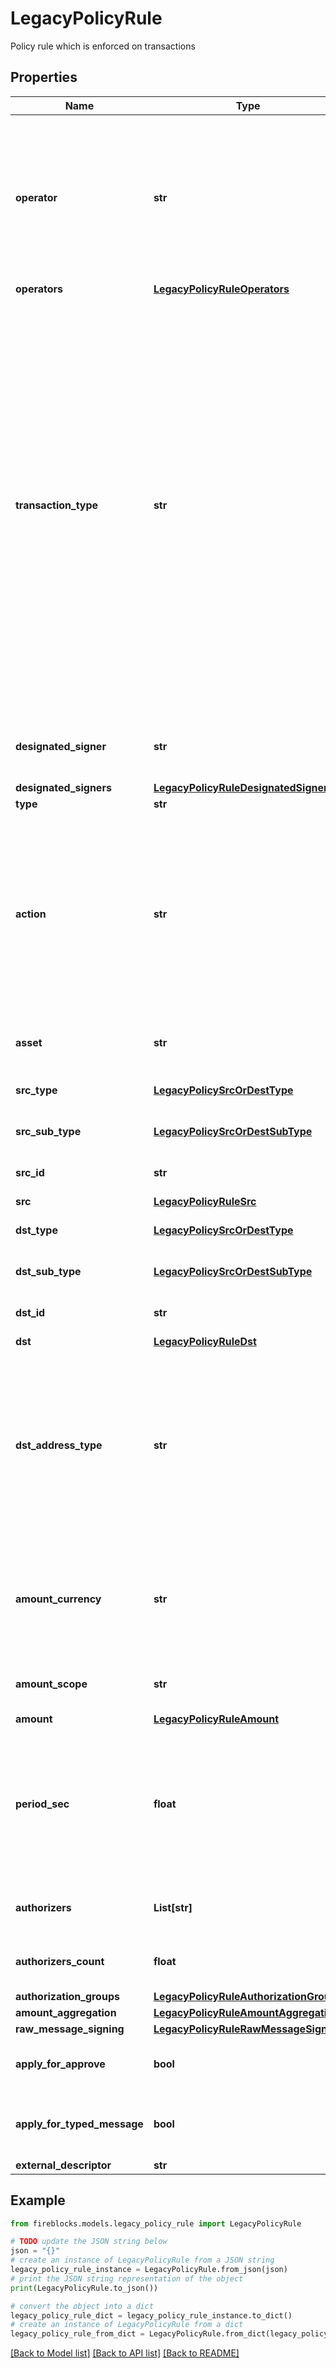 # LegacyPolicyRule

Policy rule which is enforced on transactions

## Properties

Name | Type | Description | Notes
------------ | ------------- | ------------- | -------------
**operator** | **str** | (deprecated - replaced by \&quot;operators\&quot;)  | Defines users who can initiate the type of transaction to which the rule applies. options are * \&quot;*\&quot; - All users are allowed * Specific User id | [optional] 
**operators** | [**LegacyPolicyRuleOperators**](LegacyPolicyRuleOperators.md) |  | [optional] 
**transaction_type** | **str** | Defines the type of transaction to which the rule applies.   * TRANSFER - Default. Transfers funds from one account to another   * CONTRACT_CALL - Calls a smart contract, mainly for DeFi operations.   * APPROVE - Allows a smart contract to withdraw from a designated wallet.   * MINT - Perform a mint operation (increase supply) on a supported token   * BURN - Perform a burn operation (reduce supply) on a supported token   * SUPPLY - Use for DeFi to lend assets   * REDEEM - Use for DeFi to get lending back   * STAKE - Allows you to allocate and lock certain assets for earning staking rewards.   * RAW - An off-chain message with no predefined format, use it to sign any message with your private key.   * TYPED_MESSAGE - An off-chain message type that follows a predefined format, used to sign specific messages that are not actual transactions.   * PROGRAM_CALL - In Solana refers to invoking on-chain programs (smart contracts) to execute transactions and interact with the blockchain.  | [optional] 
**designated_signer** | **str** | (deprecated - replaced by \&quot;designatedSigners\&quot;) Id representing the user who signs transactions that match a specific rule | [optional] 
**designated_signers** | [**LegacyPolicyRuleDesignatedSigners**](LegacyPolicyRuleDesignatedSigners.md) |  | [optional] 
**type** | **str** | Policy rule type | 
**action** | **str** | Defines what occurs when a transaction meets the rule&#39;s criteria * ALLOW - The transaction goes through and can be signed without requiring additional approvals * BLOCK - The transaction is automatically blocked * 2-TIER - Only these users or user groups can approve             If any of them reject the transaction before the required approval threshold is met, the transaction doesn&#39;t go through            The list of entities are set is \&quot;authorizationGroups\&quot; field  | 
**asset** | **str** | Defines the type of asset being transacted, options are * \&quot;*\&quot; - All assets * Specific asset  | 
**src_type** | [**LegacyPolicySrcOrDestType**](LegacyPolicySrcOrDestType.md) | (deprecated - replaced by \&quot;src\&quot;) source account type | [optional] 
**src_sub_type** | [**LegacyPolicySrcOrDestSubType**](LegacyPolicySrcOrDestSubType.md) | (deprecated - replaced by \&quot;src\&quot;) source sub account type | [optional] 
**src_id** | **str** | (deprecated - replaced by \&quot;src\&quot;) source account id | [optional] 
**src** | [**LegacyPolicyRuleSrc**](LegacyPolicyRuleSrc.md) |  | [optional] 
**dst_type** | [**LegacyPolicySrcOrDestType**](LegacyPolicySrcOrDestType.md) | (deprecated - replaced by \&quot;dst\&quot;) destination account type | [optional] 
**dst_sub_type** | [**LegacyPolicySrcOrDestSubType**](LegacyPolicySrcOrDestSubType.md) | (deprecated - replaced by \&quot;dst\&quot;) destination sub account type | [optional] 
**dst_id** | **str** | (deprecated - replaced by \&quot;dst\&quot;) destination account id | [optional] 
**dst** | [**LegacyPolicyRuleDst**](LegacyPolicyRuleDst.md) |  | [optional] 
**dst_address_type** | **str** | Defines whether the destination to which you are sending funds must be whitelisted, to allow one-time transfers to non-whitelisted external addresses, or both. By default, you can only transfer to an external address after it’s whitelisted.   * WHITELISTED - Can only be sent to whitelisted addresses.   * ONE_TIME - Can only be sent to non-whitelisted external addresses.   * \&quot;*\&quot; - can be sent to whitelisted addresses or non-whitelisted external  | [optional] 
**amount_currency** | **str** | * USD - Limits the amount of any asset users can transfer based on the USD equivalent of the asset. * EUR - Limits the amount of any asset users can transfer based on the EURO equivalent of the asset. * NATIVE - Limits the amount of an asset a user can transfer when using a specific asset.  | 
**amount_scope** | **str** | * SINGLE_TX - limit applies to a single transaction * TIMEFRAME - limit applies to all transactions within the defined time period  | 
**amount** | [**LegacyPolicyRuleAmount**](LegacyPolicyRuleAmount.md) |  | 
**period_sec** | **float** | Time period in seconds applied by the amountScope field to accumulate transferred amounts in transactions that match the rule, until the total exceeds the value you specify under Minimum. When the specified amount is reached within that period, whether by one or many transactions, further transactions in that period either fail or require more approvals.  | 
**authorizers** | **List[str]** | (deprecated - replaced by \&quot;authorizationGroups\&quot;) Allowed entities which can approves a transaction | [optional] 
**authorizers_count** | **float** | (deprecated - replaced by \&quot;authorizationGroups\&quot;) Min amount of entities which are needed to approve a transaction | [optional] 
**authorization_groups** | [**LegacyPolicyRuleAuthorizationGroups**](LegacyPolicyRuleAuthorizationGroups.md) |  | [optional] 
**amount_aggregation** | [**LegacyPolicyRuleAmountAggregation**](LegacyPolicyRuleAmountAggregation.md) |  | [optional] 
**raw_message_signing** | [**LegacyPolicyRuleRawMessageSigning**](LegacyPolicyRuleRawMessageSigning.md) |  | [optional] 
**apply_for_approve** | **bool** | Applying this rule over APPROVE type transactions (can only be enabled when rule&#39;s transaction type is TRANSFER) | [optional] 
**apply_for_typed_message** | **bool** | Applying this rule over TYPED_MESSAGE type transactions (can only be enabled when rule&#39;s transaction type is CONTRACT_CALL) | [optional] 
**external_descriptor** | **str** | A unique id identifying the rule | [optional] 

## Example

```python
from fireblocks.models.legacy_policy_rule import LegacyPolicyRule

# TODO update the JSON string below
json = "{}"
# create an instance of LegacyPolicyRule from a JSON string
legacy_policy_rule_instance = LegacyPolicyRule.from_json(json)
# print the JSON string representation of the object
print(LegacyPolicyRule.to_json())

# convert the object into a dict
legacy_policy_rule_dict = legacy_policy_rule_instance.to_dict()
# create an instance of LegacyPolicyRule from a dict
legacy_policy_rule_from_dict = LegacyPolicyRule.from_dict(legacy_policy_rule_dict)
```
[[Back to Model list]](../README.md#documentation-for-models) [[Back to API list]](../README.md#documentation-for-api-endpoints) [[Back to README]](../README.md)


